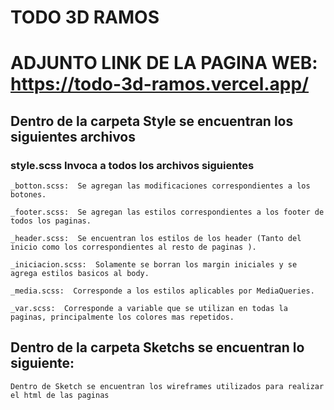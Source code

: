 # TODO 3D RAMOS

# ADJUNTO LINK DE LA PAGINA WEB: https://todo-3d-ramos.vercel.app/

## Dentro de la carpeta Style se encuentran los siguientes archivos 
### style.scss Invoca a todos los archivos siguientes
    _botton.scss:  Se agregan las modificaciones correspondientes a los botones.
 
    _footer.scss:  Se agregan las estilos correspondientes a los footer de todos los paginas.
 
    _header.scss:  Se encuentran los estilos de los header (Tanto del inicio como los correspondientes al resto de paginas ).
 
    _iniciacion.scss:  Solamente se borran los margin iniciales y se agrega estilos basicos al body.
 
    _media.scss:  Corresponde a los estilos aplicables por MediaQueries.
 
    _var.scss:  Corresponde a variable que se utilizan en todas la paginas, principalmente los colores mas repetidos.
    
 ## Dentro de la carpeta Sketchs se encuentran lo siguiente:
 
    Dentro de Sketch se encuentran los wireframes utilizados para realizar el html de las paginas
    
 
    
 
